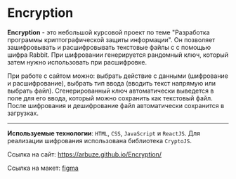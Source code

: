# Encryption

**Encryption** - это небольшой курсовой проект по теме "Разработка программы криптографической защиты информации". Он позволяет зашифровывать и расшифровывать текстовые файлы c с помощью шифра Rabbit. При шифровании генерируется рандомный ключ, который затем нужно использовать при расшифровке.

При работе с сайтом можно: выбрать действие с данными (шифрование и расшифрование), выбрать тип ввода (вводить текст напрямую или выбрать файл). Сгенерированный ключ автоматически выведется в поле для его ввода, который можно сохранить как текстовый файл. После шифрования и дешифрование файл автоматически сохранится в загрузках.

---

**Используемые технологии**: `HTML`, `CSS`, `JavaScript` и `ReactJS`. Для реализации шифрования использована библиотека `CryptoJS`.

Ссылка на сайт: https://arbuze.github.io/Encryption/

Ссылка на макет: [figma](https://www.figma.com/file/Mg8UuLvKlKnBeOoNq5GPah/Cipher?type=design&node-id=0%3A1&mode=design&t=GwnHGp8dSQfXEMYS-1)
